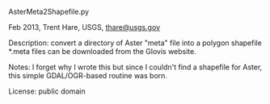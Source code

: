 AsterMeta2Shapefile.py

Feb 2013, Trent Hare, USGS, thare@usgs.gov

Description: convert a directory of Aster "meta" file into a polygon shapefile
   *.meta files can be downloaded from the Glovis website.

Notes: I forget why I wrote this but since I couldn't find a shapefile for Aster, this simple GDAL/OGR-based routine was born.

License: public domain